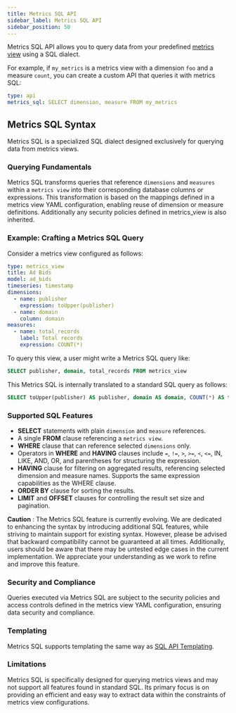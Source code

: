 ```yaml
---
title: Metrics SQL API
sidebar_label: Metrics SQL API
sidebar_position: 50
---
```


Metrics SQL API allows you to query data from your predefined [metrics view](/build/metrics-view/metrics-view.md) using a SQL dialect.

For example, if `my_metrics` is a metrics view with a dimension `foo` and a measure `count`, you can create a custom API that queries it with metrics SQL:

```yaml
type: api
metrics_sql: SELECT dimension, measure FROM my_metrics
```

## Metrics SQL Syntax

Metrics SQL is a specialized SQL dialect designed exclusively for querying data from metrics views.

### Querying Fundamentals

Metrics SQL transforms queries that reference `dimensions` and `measures` within a `metrics view` into their corresponding database columns or expressions. This transformation is based on the mappings defined in a metrics view YAML configuration, enabling reuse of dimension or measure definitions. Additionally any security policies defined in metrics_view is also inherited.

### Example: Crafting a Metrics SQL Query

Consider a metrics view configured as follows:
```yaml
type: metrics_view
title: Ad Bids
model: ad_bids
timeseries: timestamp
dimensions:
  - name: publisher
    expression: toUpper(publisher)
  - name: domain
    column: domain
measures:
  - name: total_records
    label: Total records
    expression: COUNT(*)
```

To query this view, a user might write a Metrics SQL query like:
```sql
SELECT publisher, domain, total_records FROM metrics_view
```

This Metrics SQL is internally translated to a standard SQL query as follows:
```sql
SELECT toUpper(publisher) AS publisher, domain AS domain, COUNT(*) AS total_records FROM ad_bids GROUP BY publisher, domain
```

### Supported SQL Features

- **SELECT** statements with plain `dimension` and `measure` references.
- A single **FROM** clause referencing a `metrics view`.
- **WHERE** clause that can reference selected `dimensions` only.
- Operators in **WHERE** and **HAVING** clauses include `=`, `!=`, `>`, `>=`, `<`, `<=`, IN, LIKE, AND, OR, and parentheses for structuring the expression.
- **HAVING** clause for filtering on aggregated results, referencing selected dimension and measure names. Supports the same expression capabilities as the WHERE clause.
- **ORDER BY** clause for sorting the results.
- **LIMIT** and **OFFSET** clauses for controlling the result set size and pagination.

**Caution** : The Metrics SQL feature is currently evolving. We are dedicated to enhancing the syntax by introducing additional SQL features, while striving to maintain support for existing syntax. However, please be advised that backward compatibility cannot be guaranteed at all times. Additionally, users should be aware that there may be untested edge cases in the current implementation. We appreciate your understanding as we work to refine and improve this feature.

### Security and Compliance

Queries executed via Metrics SQL are subject to the security policies and access controls defined in the metrics view YAML configuration, ensuring data security and compliance.

### Templating

Metrics SQL supports templating the same way as [SQL API Templating](./sql-api.md#sql-templating).

### Limitations

Metrics SQL is specifically designed for querying metrics views and may not support all features found in standard SQL. Its primary focus is on providing an efficient and easy way to extract data within the constraints of metrics view configurations.
